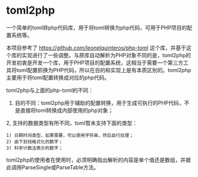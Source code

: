 # toml2php

一个简单的toml转php代码库，用于将toml转换为php代码，可用于PHP项目的配置系统等。

本项目参考了 https://github.com/leonelquinteros/php-toml 这个库，并基于这个库的实现进行了一些调整。与原库自动解析为PHP对象不同的是，toml2php的开发初衷是开发一个库，用于PHP项目的配置系统，这相当于需要一个第三方工具将toml配置抓换为PHP代码，所以在目的和实现上是有本质区别的。toml2php主要用于将toml配置转换成对应的php代码。

toml2php与上面的php-toml的不同：

1. 目的不同：toml2php用于辅助的配置转换，用于生成可执行的PHP代码，不是直接将toml转换成内部使用的php对象；

2, 支持的数据类型有所不同，toml暂未支持下面的类型：
    
    1) 日期时间类型，如果需要，可以使用字符串，然后自行处理；
    2) 由下划线格式化的数字；
    3) 科学计数法表示的数字；

toml2php的使用者在使用时，必须明确指出解析的内容是单个值还是数组，并据此调用ParseSingle或ParseTable方法。

 
